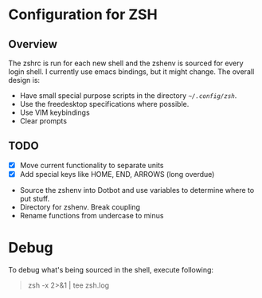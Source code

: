 # Configuration for ZSH

## Overview

The zshrc is run for each new shell and the zshenv is
sourced for every login shell. I currently use emacs
bindings, but it might change. The overall design is:
* Have small special purpose scripts in the directory *`~/.config/zsh`*.
* Use the freedesktop specifications where possible.
* Use VIM keybindings
* Clear prompts

## TODO

* [x] Move current functionality to separate units
* [x] Add special keys like HOME, END, ARROWS (long overdue)
* Source the zshenv into Dotbot and use variables to determine where to put stuff.
* Directory for zshenv. Break coupling
* Rename functions from undercase to minus

# Debug

To debug what's being sourced in the shell, execute
following:

> zsh -x 2>&1 | tee zsh.log
